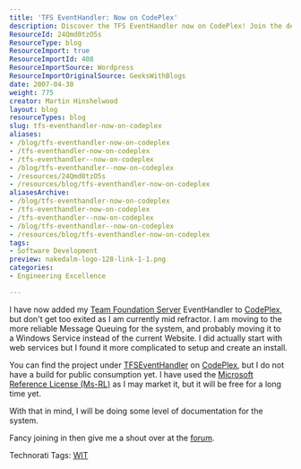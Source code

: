 ```yaml
---
title: 'TFS EventHandler: Now on CodePlex'
description: Discover the TFS EventHandler now on CodePlex! Join the development journey as it transitions to a more reliable system. Get involved and share your thoughts!
ResourceId: 24Qmd0tzO5s
ResourceType: blog
ResourceImport: true
ResourceImportId: 408
ResourceImportSource: Wordpress
ResourceImportOriginalSource: GeeksWithBlogs
date: 2007-04-30
weight: 775
creator: Martin Hinshelwood
layout: blog
resourceTypes: blog
slug: tfs-eventhandler-now-on-codeplex
aliases:
- /blog/tfs-eventhandler-now-on-codeplex
- /tfs-eventhandler-now-on-codeplex
- /tfs-eventhandler--now-on-codeplex
- /blog/tfs-eventhandler--now-on-codeplex
- /resources/24Qmd0tzO5s
- /resources/blog/tfs-eventhandler-now-on-codeplex
aliasesArchive:
- /blog/tfs-eventhandler-now-on-codeplex
- /tfs-eventhandler-now-on-codeplex
- /tfs-eventhandler--now-on-codeplex
- /blog/tfs-eventhandler--now-on-codeplex
- /resources/blog/tfs-eventhandler-now-on-codeplex
tags:
- Software Development
preview: nakedalm-logo-128-link-1-1.png
categories:
- Engineering Excellence

---
```

I have now added my [Team Foundation Server](http://msdn2.microsoft.com/en-us/teamsystem/aa718934.aspx "Team Foundation Server") EventHandler to [CodePlex](http://www.codeplex.com "CodePlex"), but don't get too exited as I am currently mid refractor. I am moving to the more reliable Message Queuing for the system, and probably moving it to a Windows Service instead of the current Website. I did actually start with web services but I found it more complicated to setup and create an install.

You can find the project under [TFSEventHandler](http://www.codeplex.com/TFSEventHandler) on [CodePlex](http://www.codeplex.com "CodePlex"), but I do not have a build for public consumption yet. I have used the [Microsoft Reference License (Ms-RL)](http://www.microsoft.com/resources/sharedsource/licensingbasics/referencelicense.mspx) as I may market it, but it will be free for a long time yet.

With that in mind, I will be doing some level of documentation for the system.

Fancy joining in then give me a shout over at the [forum](http://www.codeplex.com/TFSEventHandler/Thread/View.aspx?ThreadId=9761).

Technorati Tags: [WIT](http://technorati.com/tags/WIT)
